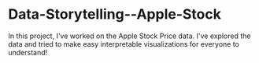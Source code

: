 # Data-Storytelling--Apple-Stock

In this project, I've worked on the Apple Stock Price data. I've explored the data and tried to make easy interpretable visualizations for everyone to understand!
